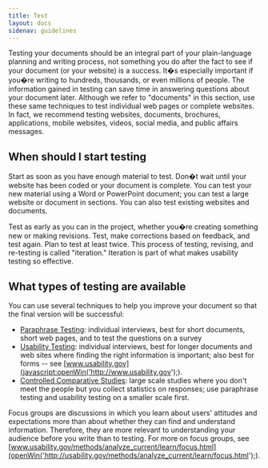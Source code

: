 ```yaml
---
title: Test
layout: docs
sidenav: guidelines
---
```


Testing your documents should be an integral part of your plain-language planning and writing process, not something you do after the fact to see if your document (or your website) is a success. It�s especially important if you�re writing to hundreds, thousands, or even millions of people. The information gained in testing can save time in answering questions about your document later. Although we refer to "documents" in this section, use these same techniques to test individual web pages or complete websites. In fact, we recommend testing websites, documents, brochures, applications, mobile websites, videos, social media, and public affairs messages.

## When should I start testing

Start as soon as you have enough material to test. Don�t wait until your website has been coded or your document is complete. You can test your new material using a Word or PowerPoint document; you can test a large website or document in sections. You can also test existing websites and documents.

Test as early as you can in the project, whether you�re creating something new or making revisions. Test, make corrections based on feedback, and test again. Plan to test at least twice. This process of testing, revising, and re-testing is called "iteration." Iteration is part of what makes usability testing so effective.

## What types of testing are available

You can use several techniques to help you improve your document so that the final version will be successful:

- [Paraphrase Testing](paraphrase.cfm): individual interviews, best for short documents, short web pages, and to test the questions on a survey
- [Usability Testing](usability.cfm): individual interviews, best for longer documents and web sites where finding the right information is important; also best for forms -- see [www.usability.gov](javascript:openWin('http://www.usability.gov');).
- [Controlled Comparative Studies](control.cfm): large scale studies where you don't meet the people but you collect statistics on responses; use paraphrase testing and usability testing on a smaller scale first.

Focus groups are discussions in which you learn about users' attitudes and expectations more than about whether they can find and understand information. Therefore, they are more relevant to understanding your audience before you write than to testing. For more on focus groups, see [www.usability.gov/methods/analyze_current/learn/focus.html](openWin('http://usability.gov/methods/analyze_current/learn/focus.html');).
